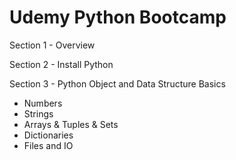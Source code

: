 # Udemy Python Bootcamp

Section 1 - Overview

Section 2 - Install Python

Section 3 - Python Object and Data Structure Basics

- Numbers
- Strings
- Arrays & Tuples & Sets
- Dictionaries
- Files and IO
